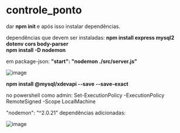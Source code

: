 # controle_ponto
dar <strong> npm init </strong> e após isso instalar dependências.

dependências que devem ser instaladas: <strong> npm install express mysql2 dotenv cors body-parser </strong>  
<strong> npm install -D nodemon </strong>   

em package-json:  <strong>"start": "nodemon ./src/server.js" </strong>    

![image](https://user-images.githubusercontent.com/107569856/222871219-101e0499-fbbf-4547-acd5-c028e98df5a7.png)

<strong>npm install @mysql/xdevapi --save --save-exact  </strong>   

no powershell como admin: Set-ExecutionPolicy -ExecutionPolicy RemoteSigned -Scope LocalMachine   

"nodemon": "^2.0.21" dependências adicionadas:

![image](https://user-images.githubusercontent.com/107569856/222876009-e307e6ae-a81c-49d4-81eb-27ef8b21af7f.png)






